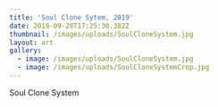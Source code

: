 ```yaml
---
title: 'Soul Clone Sytem, 2019'
date: 2019-09-20T17:25:30.382Z
thumbnail: /images/uploads/SoulCloneSystem.jpg
layout: art
gallery:
  - image: /images/uploads/SoulCloneSystem.jpg
  - image: /images/uploads/SoulCloneSystemCrop.jpg
---
```

Soul Clone System
